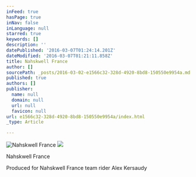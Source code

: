 ```yaml
---
inFeed: true
hasPage: true
inNav: false
inLanguage: null
starred: true
keywords: []
description: ''
datePublished: '2016-03-07T01:24:14.201Z'
dateModified: '2016-03-07T01:21:11.858Z'
title: Nahskwell France
author: []
sourcePath: _posts/2016-03-02-e1566c32-328d-4920-8bd8-150550e9954a.md
published: true
authors: []
publisher:
  name: null
  domain: null
  url: null
  favicon: null
url: e1566c32-328d-4920-8bd8-150550e9954a/index.html
_type: Article

---
```

![Nahskwell France](https://s3-us-west-2.amazonaws.com/the-grid-img/p/01ceba15c8b2b1b5731dbdd54ddb3590262ac2f9.jpg)
![](https://the-grid-user-content.s3-us-west-2.amazonaws.com/08db47cf-de39-4c39-b879-599faac5ac51.jpg)

Nahskwell France

Produced for Nahskwell France team rider Alex Kersaudy
